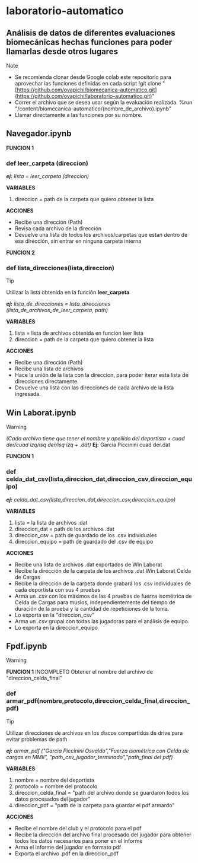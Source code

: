 # laboratorio-automatico
## **Análisis de datos de diferentes evaluaciones biomecánicas hechas funciones para poder llamarlas desde otros lugares**

> [!NOTE]
> + Se recomienda clonar desde Google colab este repositorio para aprovechar las funciones definidas en cada script
> !git clone "[https://github.com/ovapichi/biomecanica-automatico.git](https://github.com/ovapichi/laboratorio-automatico.git)"
> + Correr el archivo que se desea usar según la evaluación realizada.
> %run "/content/biomecanica-automatico/(nombre_de_archivo).ipynb"
> + Llamar directamente a las funciones por su nombre.

## Navegador.ipynb
**FUNCION 1**
### def leer_carpeta (direccion)

***ej:** lista = leer_carpeta (direccion)*

**VARIABLES**
1. direccion = path de la carpeta que quiero obtener la lista

**ACCIONES**

+ Recibe una dirección (Path)
+ Revisa cada archivo de la dirección
+ Devuelve una lista de todos los archivos/carpetas que estan dentro de esa dirección, sin entrar en ninguna carpeta interna

**FUNCION 2**

### def lista_direcciones(lista,direccion)

> [!TIP]
> Utilizar la lista obtenida en la función **leer_carpeta**

***ej:** lista_de_direcciones = lista_direcciones (lista_de_archivos_de_leer_carpeta, path)*

**VARIABLES**
1. lista = lista de archivos obtenida en funcion leer lista
2. direccion = path de la carpeta que quiero obtener la lista

**ACCIONES**
+ Recibe una dirección (Path)
+ Recibe una lista de archivos
+ Hace la unión de la lista con la direccion, para poder iterar esta lista de direcciones directamente.
+ Devuelve una lista con las direcciones de cada archivo de la lista ingresada.

## Win Laborat.ipynb

> [!WARNING]
> *(Cada archivo tiene que tener el nombre y apellido del deportista + cuad der/cuad izq/isq der/isq izq + .dat)*
> **Ej:** Garcia Piccinini cuad der.dat

**FUNCION 1**
### def celda_dat_csv(lista,direccion_dat,direccion_csv,direccion_equipo)
***ej:** celda_dat_csv(lista,direccion_dat,direccion_csv,direccion_equipo)*

**VARIABLES**
1. lista = la lista de archivos .dat
1. direccion_dat = path de los archivos .dat
1. direccion_csv = path de guardado de los .csv individuales
1. direccion_equipo = path de guardado del .csv de equipo

**ACCIONES**
+ Recibe una lista de archivos .dat exportados de Win Laborat 
+ Recibe la dirección de la carpeta de los archivos .dat Win Laborat Celda de Cargas
+ Recibe la dirección de la carpeta donde grabará los .csv individuales de cada deportista con sus 4 pruebas
+ Arma un .csv con los máximos de las 4 pruebas de fuerza isométrica de Celda de Cargas para muslos, independientemente del tiempo de duración de la prueba y la cantidad de repeticiones de la toma.
+ Lo exporta en la "direccion_csv"
+ Arma un .csv grupal con todas las jugadoras para el análisis de equipo.
+ Lo exporta en la direccion_equipo


## Fpdf.ipynb
  
> [!WARNING]
> **FUNCION 1** INCOMPLETO
> Obtener el nombre del archivo de "direccion_celda_final"
> ### def armar_pdf(nombre,protocolo,direccion_celda_final,direccion_pdf)

> [!TIP]
> Utilizar direcciones de archivos en los discos compartidos de drive para evitar problemas de path

***ej:** armar_pdf ("Garcia Piccinini Osvaldo","Fuerza isométrica con Celda de cargas en MMII", "path_csv_jugador_terminado","path_final del pdf)*

**VARIABLES**
1. nombre = nombre del deportista
2. protocolo = nombre del protocolo
3. direccion_celda_final = "path del archivo donde se guardaron todos los datos procesados del jugador"
4. direccion_pdf = "path de la carpeta para guardar el pdf armardo"

**ACCIONES**
+ Recibe el nombre del club y el protocolo para el pdf
+ Recibe la dirección del archivo final procesado del jugador para obtener todos los datos necesarios para poner en el informe
+ Arma el informe del jugador en formato pdf
+ Exporta el archivo .pdf en la direccion_pdf


